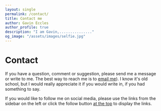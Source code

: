 ```yaml
---
layout: single
permalink: /contact/
title: Contact me
author: Gavin Eccles
author_profile: true
description: "I am Gavin,..............."
og_image: "/assets/images/selfie.jpg"
---
```


# Contact
If you have a question, comment or suggestion, please send me a message or write to me. The best way to reach me is to [email me](mailto:gavineccles17@gmail.com)). I know it's old school, but I would really appreciate it if you would write in, if you had something to say.

If you would like to follow me on social media, please use the links from the sidebar on the left or click the follow button [at the top](#) to display the links.
